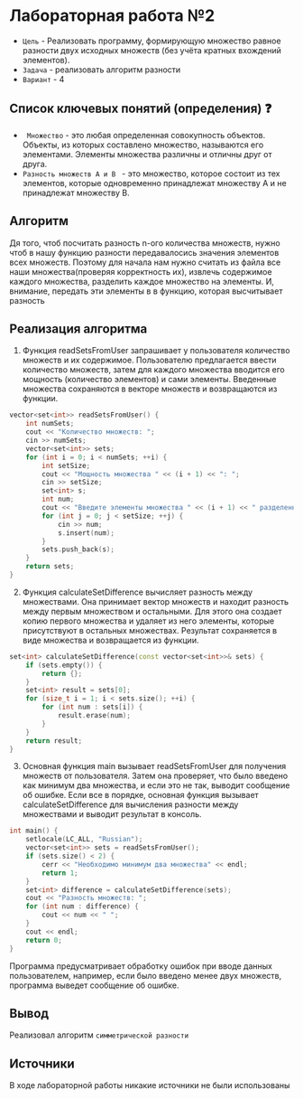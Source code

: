 # Лабораторная работа №2



- `Цель` - Реализовать программу, формирующую множество равное разности двух исходных
  множеств (без учёта кратных вхождений элементов).
- `Задача` - реализовать алгоритм разности
- `Вариант` - 4

## Список ключевых понятий (определения) ❓
- ` Множество`  - это любая определенная совокупность объектов. Объекты, из которых составлено множество, называются его элементами. Элементы множества различны и отличны друг от друга.
- `Разность множеств A и B ` - это множество, которое состоит из тех элементов, которые одновременно принадлежат множеству A и не принадлежат множеству B.
## Алгоритм
Дя того, чтоб посчитать разность n-ого количества множеств, нужно чтоб в нашу функцию разности передавалосись значения элементов всех множеств.
Поэтому для начала нам нужно считать из файла все наши множества(проверяя корректность их), извлечь содержимое каждого множества, разделить каждое множество на элементы. И, внимание, передать эти элементы в в функцию, которая высчитывает разность  
## Реализация алгоритма
1. Функция readSetsFromUser запрашивает у пользователя количество множеств и их содержимое. Пользователю предлагается ввести количество множеств, затем для каждого множества вводится его мощность (количество элементов) и сами элементы. Введенные множества сохраняются в векторе множеств и возвращаются из функции.
``` C++
vector<set<int>> readSetsFromUser() {
    int numSets;
    cout << "Количество множеств: ";
    cin >> numSets;
    vector<set<int>> sets;
    for (int i = 0; i < numSets; ++i) {
        int setSize;
        cout << "Мощность множества " << (i + 1) << ": ";
        cin >> setSize;
        set<int> s;
        int num;
        cout << "Введите элементы множества " << (i + 1) << " разделенные пробелами: ";
        for (int j = 0; j < setSize; ++j) {
            cin >> num;
            s.insert(num);
        }
        sets.push_back(s);
    }
    return sets;
}
``` 

2. Функция calculateSetDifference вычисляет разность между множествами. Она принимает вектор множеств и находит разность между первым множеством и остальными. Для этого она создает копию первого множества и удаляет из него элементы, которые присутствуют в остальных множествах. Результат сохраняется в виде множества и возвращается из функции.
``` C++
set<int> calculateSetDifference(const vector<set<int>>& sets) {
    if (sets.empty()) {
        return {};
    }
    set<int> result = sets[0];
    for (size_t i = 1; i < sets.size(); ++i) {
        for (int num : sets[i]) {
            result.erase(num);
        }
    }
    return result;
}
```

3. Основная функция main вызывает readSetsFromUser для получения множеств от пользователя. Затем она проверяет, что было введено как минимум два множества, и если это не так, выводит сообщение об ошибке. Если все в порядке, основная функция вызывает calculateSetDifference для вычисления разности между множествами и выводит результат в консоль.
``` C++
int main() {
    setlocale(LC_ALL, "Russian");
    vector<set<int>> sets = readSetsFromUser();
    if (sets.size() < 2) {
        cerr << "Необходимо минимум два множества" << endl;
        return 1;
    }
    set<int> difference = calculateSetDifference(sets);
    cout << "Разность множеств: ";
    for (int num : difference) {
        cout << num << " ";
    }
    cout << endl;
    return 0;
}
``` 
Программа предусматривает обработку ошибок при вводе данных пользователем, например, если было введено менее двух множеств, программа выведет сообщение об ошибке.

## Вывод
Реализовал алгоритм `симметрической разности`
## Источники
В ходе лабораторной работы никакие источники не были использованы









